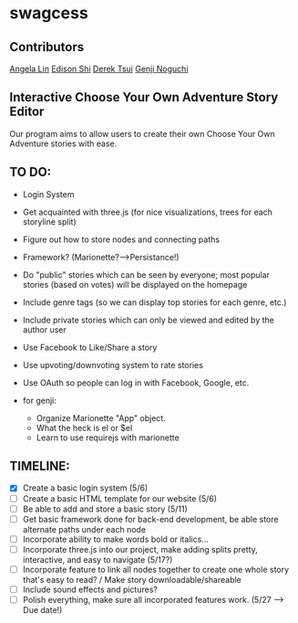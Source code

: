 # swagcess
## Contributors
 [Angela Lin](https://github.com/angela97lin)
 [Edison Shi](https://github.com/kig12345) 
 [Derek Tsui](https://github.com/d-tsui)
 [Genji Noguchi](https://github.com/genjinoguchi)

## Interactive Choose Your Own Adventure Story Editor
Our program aims to allow users to create their own Choose Your Own Adventure stories with ease.

## TO DO:
 * Login System
 * Get acquainted with three.js (for nice visualizations, trees for each storyline split)
 * Figure out how to store nodes and connecting paths
 * Framework? (Marionette?-->Persistance!)
 * Do "public" stories which can be seen by everyone; most popular stories (based on votes) will be displayed on the homepage
 * Include genre tags (so we can display top stories for each genre, etc.)
 * Include private stories which can only be viewed and edited by the author user
 * Use Facebook to Like/Share a story
 * Use upvoting/downvoting system to rate stories
 * Use OAuth so people can log in with Facebook, Google, etc.

 * for genji:
 	* Organize Marionette "App" object.
	* What the heck is el or $el
	* Learn to use requirejs with marionette
 
## TIMELINE:
 * [X] Create a basic login system (5/6)
 * [ ] Create a basic HTML template for our website (5/6)
 * [ ] Be able to add and store a basic story (5/11)
 * [ ] Get basic framework done for back-end development, be able store alternate paths under each node
 * [ ] Incorporate ability to make words bold or italics...
 * [ ] Incorporate three.js into our project, make adding splits pretty, interactive, and easy to navigate (5/17?)
 * [ ] Incorporate feature to link all nodes together to create one whole story that's easy to read? / Make story downloadable/shareable
 * [ ] Include sound effects and pictures?
 * [ ] Polish everything, make sure all incorporated features work. (5/27 --> Due date!)
